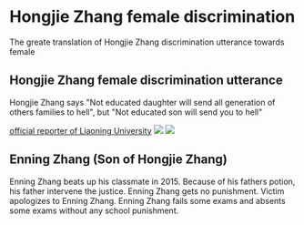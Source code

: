 # Hongjie Zhang female discrimination
The greate translation of Hongjie Zhang discrimination utterance towards female

## Hongjie Zhang female discrimination utterance

Hongjie Zhang says "Not educated daughter will send all generation of others families to hell", but "Not educated son will send you to hell"

[official reporter of Liaoning University](https://web.archive.org/web/20211006235310/http://hqfzjt.lnu.edu.cn/info/13157/69538.htm)
![](https://web.archive.org/web/20211006235310im_/http://hqfzjt.lnu.edu.cn/images/17/03/08/1qxbpskdl1/15aabb266ee.JPG)
![](15aabb266ee.jpeg)
## Enning Zhang (Son of Hongjie Zhang)
 Enning Zhang beats up his classmate in 2015. Because of his fathers potion, his father intervene the justice. Enning Zhang gets no punishment. Victim apologizes to Enning Zhang. Enning Zhang fails some exams and absents some exams without any school punishment.

